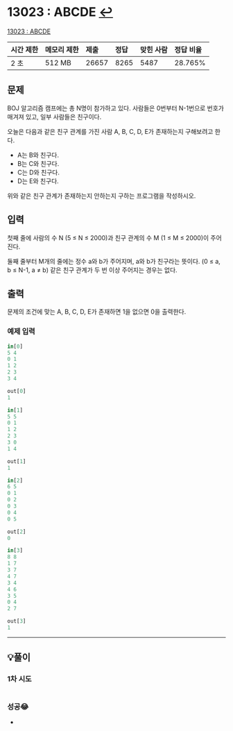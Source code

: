 # 13023 : ABCDE [↩](../../acmicpc)

[13023 : ABCDE](https://www.acmicpc.net/problem/13023)

| 시간 제한 | 메모리 제한 | 제출  | 정답 | 맞힌 사람 | 정답 비율 |
| :-------- | :---------- | :---- | :--- | :-------- | :-------- |
| 2 초      | 512 MB      | 26657 | 8265 | 5487      | 28.765%   |

## 문제

BOJ 알고리즘 캠프에는 총 N명이 참가하고 있다. 사람들은 0번부터 N-1번으로 번호가 매겨져 있고, 일부 사람들은 친구이다.

오늘은 다음과 같은 친구 관계를 가진 사람 A, B, C, D, E가 존재하는지 구해보려고 한다.

- A는 B와 친구다.
- B는 C와 친구다.
- C는 D와 친구다.
- D는 E와 친구다.

위와 같은 친구 관계가 존재하는지 안하는지 구하는 프로그램을 작성하시오.

## 입력

첫째 줄에 사람의 수 N (5 ≤ N ≤ 2000)과 친구 관계의 수 M (1 ≤ M ≤ 2000)이 주어진다.

둘째 줄부터 M개의 줄에는 정수 a와 b가 주어지며, a와 b가 친구라는 뜻이다. (0 ≤ a, b ≤ N-1, a ≠ b) 같은 친구 관계가 두 번 이상 주어지는 경우는 없다.

## 출력

문제의 조건에 맞는 A, B, C, D, E가 존재하면 1을 없으면 0을 출력한다.

### 예제 입력

```python
in[0]
5 4
0 1
1 2
2 3
3 4

out[0]
1

in[1]
5 5
0 1
1 2
2 3
3 0
1 4

out[1]
1

in[2]
6 5
0 1
0 2
0 3
0 4
0 5

out[2]
0

in[3]
8 8
1 7
3 7
4 7
3 4
4 6
3 5
0 4
2 7

out[3]
1
```

---

## 💡풀이

### 1차 시도

```python

```

### 성공😂

- 